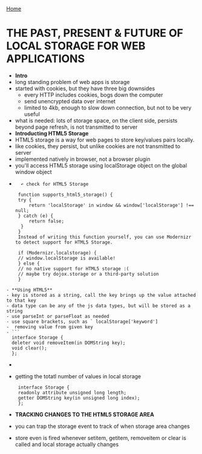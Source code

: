 [Home](README.md)

# THE PAST, PRESENT & FUTURE OF LOCAL STORAGE FOR WEB APPLICATIONS
- **Intro**
- long standing problem of web apps is storage
- started with cookies, but they have three big downsides
  - every HTTP includes cookies, bogs down the computer
  - send unencrypted data over internet
  - limited to 4kb, enough to slow down connection, but not to be very useful
- what is needed: lots of storage space, on the client side, persists beyond page refresh, is not transmitted to server
- **Introducting HTML5 Storage**
- HTML5 storage is a way for web pages to store key/values pairs locally.
- like cookies, they persist, but unlike cookies are not transmitted to server
- implemented natively in browser, not a browser plugin
- you'll access HTML5 storage using localStorage object on the global window object
-  ``` 
     ↶ check for HTML5 Storage

    function supports_html5_storage() {
    try {
        return 'localStorage' in window && window['localStorage'] !== null;
    } catch (e) {
        return false;
     }
    }
    Instead of writing this function yourself, you can use Modernizr to detect support for HTML5 Storage.

    if (Modernizr.localstorage) {
    // window.localStorage is available!
    } else {
    // no native support for HTML5 storage :(
    // maybe try dojox.storage or a third-party solution
    }
  ```
- **Using HTML5**
- key is stored as a string, call the key brings up the value attached to that key
- data type can be any of the js data types, but will be stored as a string
  - use parseInt or parseFloat as needed
- use square brackets, such as ` localStorage['keyword']
-  removing value from given key 
- ```
    interface Storage {
    deleter void removeItem(in DOMString key);
    void clear();
    };
 ```
 - 
 -  getting the totatl number of values in local storage
      ``` 
       interface Storage {
       readonly attribute unsigned long length;
       getter DOMString key(in unsigned long index);
       };
      ```

- **TRACKING CHANGES TO THE HTML5 STORAGE AREA**
- you can trap the storage event to track of when storage area changes
- store even is fired whenever setitem, getitem, removeitem or clear is called and local storage actually changes
